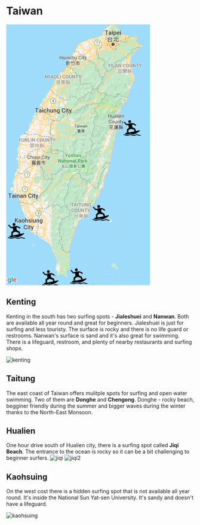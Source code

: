 # Taiwan

![surf-map](taiwan-surf-map.png)

## Kenting
Kenting in the south has two surfing spots - **Jialeshuei** and **Nanwan**. Both are available all year round and great for beginners. Jialeshuei is just for surfing and less touristy. The surface is rocky and there is no life guard or restrooms. Nanwan's surface is sand and it's also great for swimming. There is a lifeguard, restroom, and plenty of nearby restaurants and surfing shops.

![kenting](1.jpg)

## Taitung
The east coast of Taiwan offers mulitple spots for surfing and open water swimming. Two of them are **Donghe** and **Chengong**. Donghe - rocky beach, begginer friendly during the summer and bigger waves during the winter thanks to the North-East Monsoon.

## Hualien
One hour drive south of Hualien city, there is a surfing spot called **Jiqi Beach**. The entrance to the ocean is rocky so it can be a bit challenging to beginner surfers.
![jiqi](3.jpg)
![jiqi2](4.jpg)

## Kaohsuing
On the west cost there is a hidden surfing spot that is not available all year round. It's inside the National Sun Yat-sen University. It's sandy and doesn't have a lifeguard.

![kaohsuing](2.jpg)

